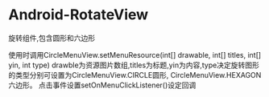 # Android-RotateView
旋转组件,包含圆形和六边形

使用时调用CircleMenuView.setMenuResource(int[] drawable, int[] titles, int[] yin, int type) 
drawble为资源图片数组,titles为标题,yin为内容,type决定旋转图形的类型分别可设置为CircleMenuView.CIRCLE圆形,
CircleMenuView.HEXAGON六边形。
点击事件设置setOnMenuClickListener()设定回调
